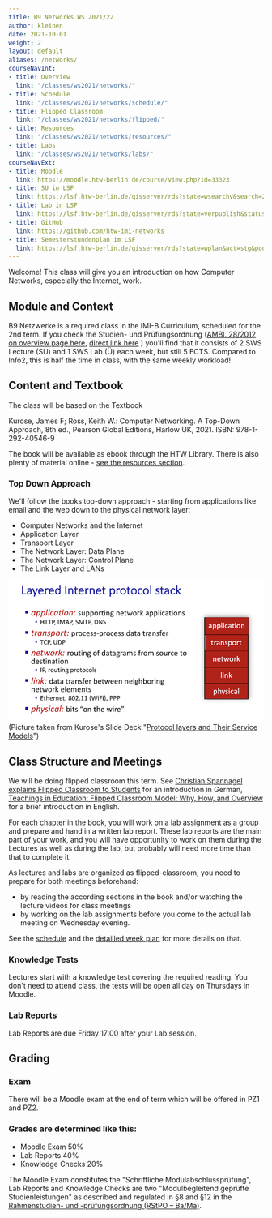 ```yaml
---
title: B9 Networks WS 2021/22
author: kleinen
date: 2021-10-01
weight: 2
layout: default
aliases: /networks/
courseNavInt:
- title: Overview
  link: "/classes/ws2021/networks/"
- title: Schedule
  link: "/classes/ws2021/networks/schedule/"
- title: Flipped Classroom
  link: "/classes/ws2021/networks/flipped/"
- title: Resources
  link: "/classes/ws2021/networks/resources/"
- title: Labs
  link: "/classes/ws2021/networks/labs/"
courseNavExt:
- title: Moodle
  link: https://moodle.htw-berlin.de/course/view.php?id=33323
- title: SU in LSF
  link: https://lsf.htw-berlin.de/qisserver/rds?state=wsearchv&search=2&veranstaltung.veranstid=178930
- title: Lab in LSF
  link: https://lsf.htw-berlin.de/qisserver/rds?state=verpublish&status=init&vmfile=no&moduleCall=webInfo&publishConfFile=webInfo&publishSubDir=veranstaltung&veranstaltung.veranstid=179397
- title: GitHub
  link: https://github.com/htw-imi-networks
- title: Semesterstundenplan im LSF
  link: https://lsf.htw-berlin.de/qisserver/rds?state=wplan&act=stg&pool=stg&show=plan&P.vx=kurz&r_zuordabstgv.semvonint=2&r_zuordabstgv.sembisint=2&k_abstgv.abstgvnr=231
---
```


Welcome! This class will give you an introduction on how Computer Networks, especially the Internet, work.

## Module and Context

B9 Netzwerke is a required class in the IMI-B Curriculum, scheduled for the 2nd
term. If you check the Studien- und Prüfungsordnung
([AMBl. 28/2012 on overview page here](https://imi-bachelor.htw-berlin.de/studium/ordnungen-module/#c4106),
[direct link here](https://imi-bachelor.htw-berlin.de/fileadmin/HTW/Zentral/Rechtsstelle/Amtliche_Mitteilungsblaetter/2012/28_12.pdf) )
you'll find that it consists of 2 SWS Lecture (SU) and 1 SWS Lab (Ü) each week,
but still 5 ECTS. Compared to Info2, this is half the time in class, with the
same weekly workload!

## Content and Textbook

The class will be based on the Textbook

Kurose, James F; Ross, Keith W.: Computer Networking. A Top-Down Approach, 8th ed., Pearson Global Editions, Harlow UK, 2021.
ISBN: 978-1-292-40546-9


The book will be available as ebook through the HTW Library.
There is also plenty of material online - [see the resources section](./resources).

### Top Down Approach

We'll follow the books top-down approach - starting from applications like email and the web down to the physical network layer:

- Computer Networks and the Internet
- Application Layer
- Transport Layer
- The Network Layer: Data Plane
- The Network Layer: Control Plane
- The Link Layer and LANs


![Internet_Layers](./images/internet_layers.png "Layers")
(Picture taken from Kurose's Slide Deck "[Protocol layers and Their Service Models](https://gaia.cs.umass.edu/kurose_ross/videos/1/)")

## Class Structure and Meetings


We will be doing flipped classroom this term. See
[Christian Spannagel explains Flipped Classroom to Students](https://www.youtube.com/watch?v=5RxFIKQieWM)
for an introduction in German,
[Teachings in Education: Flipped Classroom Model: Why, How, and Overview](https://www.youtube.com/watch?v=BCIxikOq73Q)
for a brief introduction in English.


For each chapter in the book, you will work on a lab assignment as a group and
prepare and hand in a written lab report. These lab reports are the main part
of your work, and you will have opportunity to work on them during the Lectures
as well as during the lab, but probably will need more time than that to complete it.

As lectures and labs are organized as flipped-classroom, you need
to prepare for both meetings beforehand:
- by reading the according sections in the book and/or
watching the lecture videos for class meetings
- by working on the lab assignments before you come to the actual lab meeting on Wednesday evening.

See the [schedule](./schedule) and the [detailled week plan](./flipped) for more details on that.

### Knowledge Tests

Lectures start with a knowledge test covering the required reading.
You don't need to attend class, the tests will be open all day on Thursdays in Moodle.

### Lab Reports

Lab Reports are due Friday 17:00 after your Lab session.


## Grading

### Exam
There will be a Moodle exam at the end of term which will be offered
in PZ1 and PZ2.

### Grades are determined like this:

- Moodle Exam 50%
- Lab Reports 40%
- Knowledge Checks 20%

The Moodle Exam constitutes the "Schriftliche Modulabschlussprüfung",
Lab Reports and Knowledge Checks are two "Modulbegleitend geprüfte Studienleistungen"
as described and regulated in §8 and §12 in the [Rahmenstudien- und -prüfungsordnung (RStPO – Ba/Ma)](https://www.htw-berlin.de/hochschule/dokumente/rahmenordnungen/#c6063).

